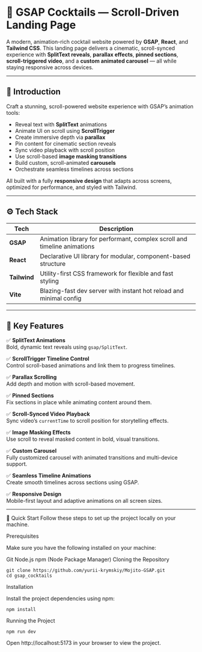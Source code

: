 # 🍹 GSAP Cocktails — Scroll-Driven Landing Page

A modern, animation-rich cocktail website powered by **GSAP**, **React**, and **Tailwind CSS**. This landing page delivers a cinematic, scroll-synced experience with **SplitText reveals**, **parallax effects**, **pinned sections**, **scroll-triggered video**, and a **custom animated carousel** — all while staying responsive across devices.

---

## 🤖 Introduction

Craft a stunning, scroll-powered website experience with GSAP’s animation tools:
- Reveal text with **SplitText** animations
- Animate UI on scroll using **ScrollTrigger**
- Create immersive depth via **parallax**
- Pin content for cinematic section reveals
- Sync video playback with scroll position
- Use scroll-based **image masking transitions**
- Build custom, scroll-animated **carousels**
- Orchestrate seamless timelines across sections

All built with a fully **responsive design** that adapts across screens, optimized for performance, and styled with Tailwind.

---

## ⚙️ Tech Stack

| Tech         | Description                                                                 |
|--------------|-----------------------------------------------------------------------------|
| **GSAP**     | Animation library for performant, complex scroll and timeline animations    |
| **React**    | Declarative UI library for modular, component-based structure               |
| **Tailwind** | Utility-first CSS framework for flexible and fast styling                   |
| **Vite**     | Blazing-fast dev server with instant hot reload and minimal config          |

---

## 🔋 Key Features

✅ **SplitText Animations**  
Bold, dynamic text reveals using `gsap/SplitText`.

✅ **ScrollTrigger Timeline Control**  
Control scroll-based animations and link them to progress timelines.

✅ **Parallax Scrolling**  
Add depth and motion with scroll-based movement.

✅ **Pinned Sections**  
Fix sections in place while animating content around them.

✅ **Scroll-Synced Video Playback**  
Sync video’s `currentTime` to scroll position for storytelling effects.

✅ **Image Masking Effects**  
Use scroll to reveal masked content in bold, visual transitions.

✅ **Custom Carousel**  
Fully customized carousel with animated transitions and multi-device support.

✅ **Seamless Timeline Animations**  
Create smooth timelines across sections using GSAP.

✅ **Responsive Design**  
Mobile-first layout and adaptive animations on all screen sizes.

---

🤸 Quick Start
Follow these steps to set up the project locally on your machine.

Prerequisites

Make sure you have the following installed on your machine:

Git
Node.js
npm (Node Package Manager)
Cloning the Repository
```
git clone https://github.com/yurii-krymskiy/Mojito-GSAP.git
cd gsap_cocktails
```
Installation

Install the project dependencies using npm:
```
npm install
```

Running the Project
```
npm run dev
```

Open http://localhost:5173 in your browser to view the project.


